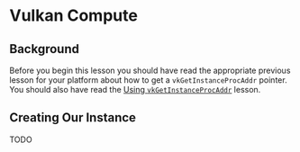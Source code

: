 # Vulkan Compute

## Background

Before you begin this lesson you should have read the appropriate previous lesson for your platform about how to get a `vkGetInstanceProcAddr` pointer.
You should also have read the [Using `vkGetInstanceProcAddr`](using_vkGetInstanceProcAddr.md) lesson.

## Creating Our Instance

TODO
